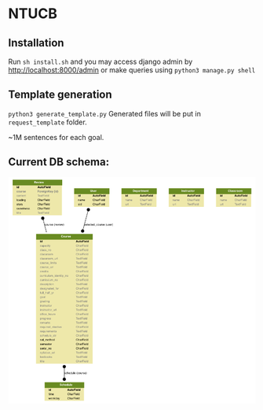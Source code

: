 # NTUCB

## Installation
Run ``sh install.sh`` and you may access django admin by [http://localhost:8000/admin](http://localhost:8000/admin) or make queries using ``python3 manage.py shell``

## Template generation
``python3 generate_template.py``
Generated files will be put in ``request_template`` folder.

~1M sentences for each goal.

## Current DB schema:
![](db_schema.png)
